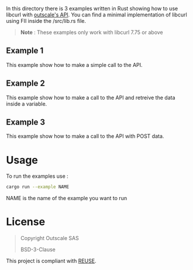 In this directory there is 3 examples written in Rust showing how to use libcurl with [outscale's API](https://docs.outscale.com/api).
You can find a minimal implementation of libcurl using FII inside the /src/lib.rs file.

> **Note** : These examples only work with libcurl 7.75 or above

## Example 1
This example show how to make a simple call to the API.

## Example 2
This example show how to make a call to the API and retreive the data inside a variable.

## Example 3
This example show how to make a call to the API with POST data.

# Usage
To run the examples use :
```bash
cargo run --example NAME
```
NAME is the name of the example you want to run

# License

> Copyright Outscale SAS
>
> BSD-3-Clause

This project is compliant with [REUSE](https://reuse.software/).
